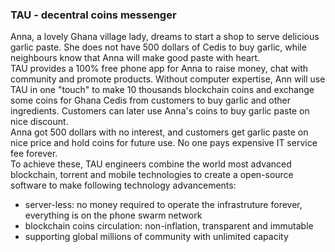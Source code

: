 ### TAU - decentral coins messenger
Anna, a lovely Ghana village lady, dreams to start a shop to serve delicious garlic paste. She does not have 500 dollars of Cedis to buy garlic, while neighbours know that Anna will make good paste with heart. <br>
TAU provides a 100% free phone app for Anna to raise money, chat with community and promote products. Without computer expertise, Ann will use TAU in one "touch" to make 10 thousands blockchain coins and exchange some coins for Ghana Cedis from customers to buy garlic and other ingredients. Customers can later use Anna's coins to buy garlic paste on nice discount. <br>
Anna got 500 dollars with no interest, and customers get garlic paste on nice price and hold coins for future use. No one pays expensive IT service fee forever. <br>
To achieve these, TAU engineers combine the world most advanced blockchain, torrent and mobile technologies to create a open-source software to make following technology advancements:<br>
* server-less: no money required to operate the infrastruture forever, everything is on the phone swarm network
* blockchain coins circulation: non-inflation, transparent and immutable
* supporting global millions of community with unlimited capacity

